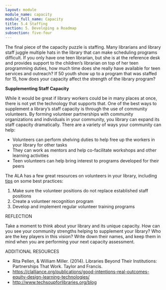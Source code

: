 ```yaml
---
layout: module
module_name: capacity
module_full_name: Capacity
title: 5.4 Staffing
section: 5. Developing a Roadmap
subsection: five-four
---
```


The final piece of the capacity puzzle is staffing. Many librarians and library staff juggle multiple hats in the library that can make scheduling programs difficult. If you only have one teen librarian, but she is at the reference desk and provides support to the children’s librarian on top of her teen programming duties, how much time does she really have available for teen services and outreach? If 50 youth show up to a program that was staffed for 15, how does your capacity affect the strength of the library program? 

 
**Supplementing Staff Capacity**

While it would be great if library workers could be in many places at once, there is not yet the technology that supports that. One of the best ways to supplement a library’s staff capacity is through the use of community volunteers. By forming volunteer partnerships with community organizations and individuals in your community, you library can expand its staff capacity dramatically. There are a variety of ways your community can help: 
- Volunteers can perform shelving duties to help free up the workers in your library for other tasks 
- They can work as mentors and help co-facilitate workshops and other learning activities 
- Teen volunteers can help bring interest to programs developed for their peers 

 

The ALA has a few great resources on volunteers in your library, including <a href="http://wikis.ala.org/professionaltips/index.php?title=Volunteers" target="_blank">tips</a> on some best practices: 
1. Make sure the volunteer positions do not replace established staff positions
2. Create a volunteer recognition program
3. Develop and implement regular volunteer training programs


<div class="reflection">
  <span class="box-title">REFLECTION</span>
  <p>Take a moment to think about your library and its unique capacity. How can you see your community strengths helping to supplement your library? Who are the key players in this vision? Write down their names, and keep them in mind when you are performing your next capacity assessment. </p></div>
  
<div class="explanatory">
  <span class="box-title">ADDITIONAL RESOURCES</span>
  <ul>
   <li>Rita Pellen, & William Miller. (2014). Libraries Beyond Their Institutions: Partnerships That Work. Taylor and Francis.</li>
   <li><a href="https://clalliance.org/publications/good-intentions-real-outcomes-equity-design-learning-technologies/" target="_blank">https://clalliance.org/publications/good-intentions-real-outcomes-equity-design-learning-technologies/</a></li>
   <li><a href="http://www.techsoupforlibraries.org/blog" target="_blank">http://www.techsoupforlibraries.org/blog</a></li>
 </div>
